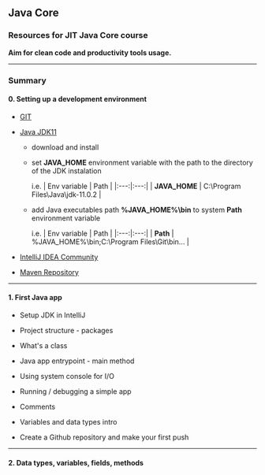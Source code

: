 ## Java Core

### Resources for **JIT Java Core** course

**Aim for clean code and productivity tools usage.**

***

### Summary

#### 0. Setting up a development environment

  - [GIT](https://git-scm.com/downloads)    

  - [Java JDK11](https://www.oracle.com/java/technologies/javase-jdk11-downloads.html)
  
     - download and install 
     
     - set **JAVA_HOME** environment variable with the path to the directory of the JDK instalation
     
       i.e.
       | Env variable | Path |
       |:---:|:---:|
       | **JAVA_HOME** | C:\Program Files\Java\jdk-11.0.2 |  
     
     - add Java executables path **%JAVA_HOME%\bin** to system **Path** environment variable
     
       i.e.
       | Env variable | Path |
       |:---:|:---:|
       | **Path** | %JAVA_HOME%\bin;C:\Program Files\Git\bin... |          
     
  
  - [IntelliJ IDEA Community](https://www.jetbrains.com/idea/download/#section=windows)
  
  - [Maven Repository](https://mvnrepository.com/artifact/org.testng/testng)
  
***
  
#### 1. First Java app
 
   - Setup JDK in IntelliJ
   
   - Project structure - packages
   
   - What's a class     
   
   - Java app entrypoint - main method

   - Using system console for I/O  
   
   - Running / debugging a simple app
   
   - Comments
   
   - Variables and data types intro
   
   - Create a Github repository and make your first push
   
***
   
#### 2. Data types, variables, fields, methods
   
   

